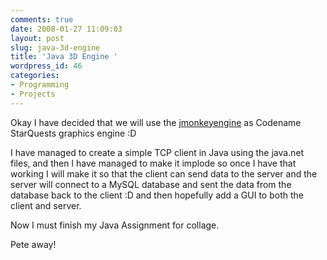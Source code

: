 ```yaml
---
comments: true
date: 2008-01-27 11:09:03
layout: post
slug: java-3d-engine
title: 'Java 3D Engine '
wordpress_id: 46
categories:
- Programming
- Projects
---
```


Okay I have decided that we will use the [jmonkeyengine](http://jmonkeyengine.com/) as Codename StarQuests graphics engine :D

I have managed to create a simple TCP client in Java using the java.net files, and then I have managed to make it implode so once I have that working I will make it so that the client can send data to the server and the server will connect to a MySQL database and sent the data from the database back to the client :D and then hopefully add a GUI to both the client and server.

Now I must finish my Java Assignment for collage.

Pete away!
